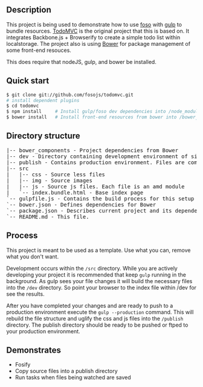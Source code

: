 ## Description

This project is being used to demonstrate how to use [foso][] with [gulp][] to bundle resources. [TodoMVC][] is the original project that this is based on.  It integrates Backbone.js + Browserify to create a simple todo list within localstorage. The project also is using [Bower][] for package management of some front-end resouces.

This does require that nodeJS, gulp, and bower be installed.

## Quick start

```sh
$ git clone git://github.com/fosojs/todomvc.git
# install dependent plugins
$ cd todomvc
$ npm install     # Install gulp/foso dev dependencies into /node_modules
$ bower install   # Install front-end resources from bower into /bower_components
```

## Directory structure
<pre>
|-- bower_components - Project dependencies from Bower
|-- dev - Directory containing development environment of site for testing.
|-- publish - Contains production environment. Files are compressed.
|-- src
|   |-- css - Source less files
|   |-- img - Source images
|   |-- js - Source js files. Each file is an amd module
|   `-- index.bundle.html - Base index page
`-- gulpfile.js - Contains the build process for this setup
`-- bower.json - Defines dependencies for Bower
`-- package.json - Describes current project and its dependencies
`-- README.md - This file.
</pre>
## Process
This project is meant to be used as a template. Use what you can, remove what you don't want.

Development occurs within the `/src` directory. While you are actively developing your project it is recommended that keep `gulp` running in the background.  As gulp sees your file changes it will build the necessary files into the `/dev` directory.  So point your browser to the index file within /dev for see the results.

After you have completed your changes and are ready to push to a production environment execute the `gulp --production` command.  This will rebuild the file structure and uglify the css and js files into the `/publish` directory. The publish directory should be ready to be pushed or ftped to your production environment.

## Demonstrates

* Fosify
* Copy source files into a publish directory
* Run tasks when files being watched are saved


[todoMVC]: http://addyosmani.github.com/todomvc
[gulp]: https://github.com/gulpjs/gulp
[bower]: https://github.com/twitter/bower
[foso]: https://github.com/fosojs/foso
